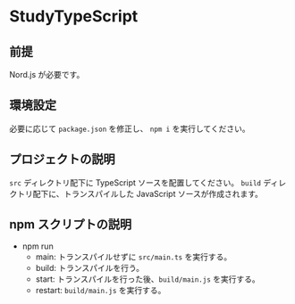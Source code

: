 # StudyTypeScript

## 前提

Nord.js が必要です。

## 環境設定

必要に応じて `package.json` を修正し、
`npm i` を実行してください。

## プロジェクトの説明

`src` ディレクトリ配下に TypeScript ソースを配置してください。
`build` ディレクトリ配下に、トランスパイルした JavaScript ソースが作成されます。

## npm スクリプトの説明

- npm run
    - main: トランスパイルせずに `src/main.ts` を実行する。
    - build: トランスパイルを行う。
    - start: トランスパイルを行った後、`build/main.js` を実行する。
    - restart: `build/main.js` を実行する。
